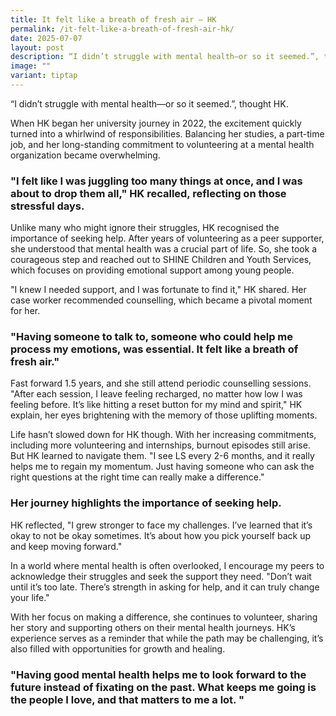 ```yaml
---
title: It felt like a breath of fresh air – HK
permalink: /it-felt-like-a-breath-of-fresh-air-hk/
date: 2025-07-07
layout: post
description: “I didn’t struggle with mental health—or so it seemed.”, thought HK.
image: ""
variant: tiptap
---
```

<p>“I didn’t struggle with mental health—or so it seemed.”, thought HK.</p>
<p>When HK began her university journey in 2022, the excitement quickly turned
into a whirlwind of responsibilities. Balancing her studies, a part-time
job, and her long-standing commitment to volunteering at a mental health
organization became overwhelming.</p>
<h3><strong>"I felt like I was juggling too many things at once, and I was about to drop them all," HK recalled, reflecting on those stressful days.</strong></h3>
<p>Unlike many who might ignore their struggles, HK recognised the importance
of seeking help. After years of volunteering as a peer supporter, she understood
that mental health was a crucial part of life. So, she took a courageous
step and reached out to SHINE Children and Youth Services, which focuses
on providing emotional support among young people.</p>
<p>"I knew I needed support, and I was fortunate to find it," HK shared.
Her case worker recommended counselling, which became a pivotal moment
for her.</p>
<h3><strong>"Having someone to talk to, someone who could help me process my emotions, was essential. It felt like a breath of fresh air."</strong></h3>
<p>Fast forward 1.5 years, and she still attend periodic counselling sessions.
"After each session, I leave feeling recharged, no matter how low I was
feeling before. It’s like hitting a reset button for my mind and spirit,"
HK explain, her eyes brightening with the memory of those uplifting moments.</p>
<p>Life hasn’t slowed down for HK though. With her increasing commitments,
including more volunteering and internships, burnout episodes still arise.
But HK learned to navigate them. "I see LS every 2-6 months, and it really
helps me to regain my momentum. Just having someone who can ask the right
questions at the right time can really make a difference."</p>
<h3><strong>Her journey highlights the importance of seeking help.</strong></h3>
<p>HK reflected, "I grew stronger to face my challenges. I’ve learned that
it’s okay to not be okay sometimes. It’s about how you pick yourself back
up and keep moving forward."</p>
<p>In a world where mental health is often overlooked, I encourage my peers
to acknowledge their struggles and seek the support they need. "Don’t wait
until it’s too late. There’s strength in asking for help, and it can truly
change your life."</p>
<p>With her focus on making a difference, she continues to volunteer, sharing
her story and supporting others on their mental health journeys. HK’s experience
serves as a reminder that while the path may be challenging, it’s also
filled with opportunities for growth and healing.</p>
<h3><strong>"Having good mental health helps me to look forward to the future instead of fixating on the past. What keeps me going is the people I love, and that matters to me a lot. "</strong></h3>
<p></p>